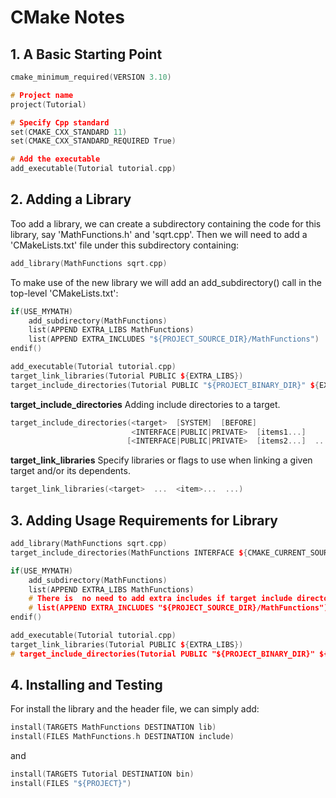 # CMake Notes
## 1. A Basic Starting Point 
```cpp
cmake_minimum_required(VERSION 3.10)

# Project name
project(Tutorial)

# Specify Cpp standard
set(CMAKE_CXX_STANDARD 11)
set(CMAKE_CXX_STANDARD_REQUIRED True)

# Add the executable
add_executable(Tutorial tutorial.cpp)
```

## 2. Adding a Library
Too add a library, we can create a subdirectory containing the code for this library, say 'MathFunctions.h' and 'sqrt.cpp'. Then we will need to add a 'CMakeLists.txt' file under this subdirectory containing: 
```cpp
add_library(MathFunctions sqrt.cpp)
```

To make use of the new library we will add an add_subdirectory() call in the top-level 'CMakeLists.txt':
```cpp
if(USE_MYMATH)
	add_subdirectory(MathFunctions)
	list(APPEND EXTRA_LIBS MathFunctions)
	list(APPEND EXTRA_INCLUDES "${PROJECT_SOURCE_DIR}/MathFunctions")
endif()

add_executable(Tutorial tutorial.cpp)
target_link_libraries(Tutorial PUBLIC ${EXTRA_LIBS})
target_include_directories(Tutorial PUBLIC "${PROJECT_BINARY_DIR}" ${EXTRA_INCLUDES})
```

**target_include_directories**
Adding include directories to a target.
```cpp
target_include_directories(<target>  [SYSTEM]  [BEFORE]
						   <INTERFACE|PUBLIC|PRIVATE>  [items1...]
						  [<INTERFACE|PUBLIC|PRIVATE>  [items2...]  ...])
```
**target_link_libraries**
Specify libraries or flags to use when linking a given target and/or its dependents.
```cpp
target_link_libraries(<target>  ...  <item>...  ...)
```

## 3. Adding Usage Requirements for Library

```cpp
add_library(MathFunctions sqrt.cpp)
target_include_directories(MathFunctions INTERFACE ${CMAKE_CURRENT_SOURCE_DIR})
```
```cpp
if(USE_MYMATH)
	add_subdirectory(MathFunctions)
	list(APPEND EXTRA_LIBS MathFunctions)
	# There is  no need to add extra includes if target include directories is added in the library
	# list(APPEND EXTRA_INCLUDES "${PROJECT_SOURCE_DIR}/MathFunctions")
endif()

add_executable(Tutorial tutorial.cpp)
target_link_libraries(Tutorial PUBLIC ${EXTRA_LIBS})
# target_include_directories(Tutorial PUBLIC "${PROJECT_BINARY_DIR}" ${EXTRA_INCLUDES})
```

## 4. Installing and Testing
For install the library and the header file, we can simply add:
```cpp
install(TARGETS MathFunctions DESTINATION lib)
install(FILES MathFunctions.h DESTINATION include)
```
and
```cpp
install(TARGETS Tutorial DESTINATION bin)
install(FILES "${PROJECT}")
```
<!--stackedit_data:
eyJoaXN0b3J5IjpbLTYxODAyMzQ1MCwyMTM0ODE1MTU5LDk5ND
U3OTAxOCwxNTE1OTkxMTY1LC0xODkzMzc5ODIyLC0xMTk3NTE1
NDIwLDE1MjU3MjA5NjYsLTE4MjI0MTE1MiwyMzU5MzQwMjgsMT
Q1NTc2NDc1Nl19
-->